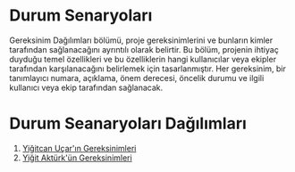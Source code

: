 # Durum Senaryoları

Gereksinim Dağılımları bölümü, proje gereksinimlerini ve bunların kimler tarafından sağlanacağını ayrıntılı olarak belirtir. Bu bölüm, projenin ihtiyaç duyduğu temel özellikleri ve bu özelliklerin hangi kullanıcılar veya ekipler tarafından karşılanacağını belirlemek için tasarlanmıştır. Her gereksinim, bir tanımlayıcı numara, açıklama, önem derecesi, öncelik durumu ve ilgili kullanıcı veya ekip tarafından sağlanacak.


# Durum Seanaryoları Dağılımları

1. [Yiğitcan Uçar'ın Gereksinimleri](yigitcanucarusecases.pdf)
2. [Yiğit Aktürk'ün Gereksinimleri](yigitakturkusecases.pdf)
